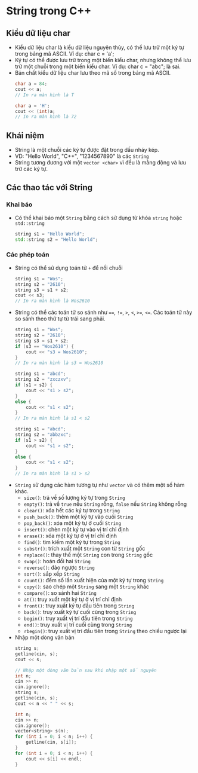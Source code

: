 # String trong C++
## Kiểu dữ liệu char
- Kiểu dữ liệu char là kiểu dữ liệu nguyên thủy, có thể lưu trữ một ký tự trong bảng mã ASCII. Ví dụ: char c = 'a';
- Ký tự có thể được lưu trữ trong một biến kiểu char, nhưng không thể lưu trữ một chuỗi trong một biến kiểu char. Ví dụ: char c = "abc"; là sai.
- Bản chất kiểu dữ liệu char lưu theo mã số trong bảng mã ASCII.
    ```cpp
    char a = 84;
    cout << a;
    // In ra màn hình là T
    ```
    ```cpp
    char a = 'H';
    cout << (int)a;
    // In ra màn hình là 72
    ```

## Khái niệm
* String là một chuỗi các ký tự được đặt trong dấu nháy kép.
* VD: "Hello World", "C++", "1234567890" là các `String`
* String tương đương với một `vector <char>` vì đều là mảng động và lưu trữ các ký tự. 
## Các thao tác với String
### Khai báo
* Có thể khai báo một `String` bằng cách sử dụng từ khóa `string` hoặc `std::string`
    ```cpp
    string s1 = "Hello World";
    std::string s2 = "Hello World";
    ```
### Các phép toán
* String có thể sử dụng toán tử `+` để nối chuỗi
    ```cpp
    string s1 = "Wos";
    string s2 = "2610";
    string s3 = s1 + s2;
    cout << s3;
    // In ra màn hình là Wos2610
    ```
* String có thể các toán tử so sánh như `==`, `!=`, `>`, `<`, `>=`, `<=`. Các toán tử này so sánh theo thứ tự từ trái sang phải.
    ```cpp
    string s1 = "Wos";
    string s2 = "2610";
    string s3 = s1 + s2;
    if (s3 == "Wos2610") {
        cout << "s3 = Wos2610";
    }
    // In ra màn hình là s3 = Wos2610
    ```
    ```cpp
    string s1 = "abcd";
    string s2 = "zxczxv";
    if (s1 > s2) {
        cout << "s1 > s2";
    }
    else {
        cout << "s1 < s2";
    }
    // In ra màn hình là s1 < s2
    ```
    ```cpp
    string s1 = "abcd";
    string s2 = "abbzxc";
    if (s1 > s2) {
        cout << "s1 > s2";
    }
    else {
        cout << "s1 < s2";
    }
    // In ra màn hình là s1 > s2
    ```
* `String` sử dụng các hàm tương tự như `vector` và có thêm một số hàm khác.
    * `size()`: trả về số lượng ký tự trong `String`
    * `empty()`: trả về `true` nếu `String` rỗng, `false` nếu `String` không rỗng
    * `clear()`: xóa hết các ký tự trong `String`
    * `push_back()`: thêm một ký tự vào cuối `String`
    * `pop_back()`: xóa một ký tự ở cuối `String`
    * `insert()`: chèn một ký tự vào vị trí chỉ định
    * `erase()`: xóa một ký tự ở vị trí chỉ định
    * `find()`: tìm kiếm một ký tự trong `String`
    * `substr()`: trích xuất một `String` con từ `String` gốc
    * `replace()`: thay thế một `String` con trong `String` gốc
    * `swap()`: hoán đổi hai `String`
    * `reverse()`: đảo ngược `String`
    * `sort()`: sắp xếp `String`
    * `count()`: đếm số lần xuất hiện của một ký tự trong `String`
    * `copy()`: sao chép một `String` sang một `String` khác
    * `compare()`: so sánh hai `String`
    * `at()`: truy xuất một ký tự ở vị trí chỉ định
    * `front()`: truy xuất ký tự đầu tiên trong `String`
    * `back()`: truy xuất ký tự cuối cùng trong `String`
    * `begin()`: truy xuất vị trí đầu tiên trong `String`
    * `end()`: truy xuất vị trí cuối cùng trong `String`
    * `rbegin()`: truy xuất vị trí đầu tiên trong `String` theo chiều ngược lại
* Nhập một dòng văn bản
    ```cpp
    string s;
    getline(cin, s);
    cout << s;
    ```
    ```cpp
    // Nhập một dòng văn bản sau khi nhập một số nguyên
    int n;
    cin >> n;
    cin.ignore();
    string s;
    getline(cin, s);
    cout << n << " " << s;
    ```
    ```cpp
    int n;
    cin >> n;
    cin.ignore();
    vector<string> s(n);
    for (int i = 0; i < n; i++) {
        getline(cin, s[i]);
    }
    for (int i = 0; i < n; i++) {
        cout << s[i] << endl;
    }
    ```
